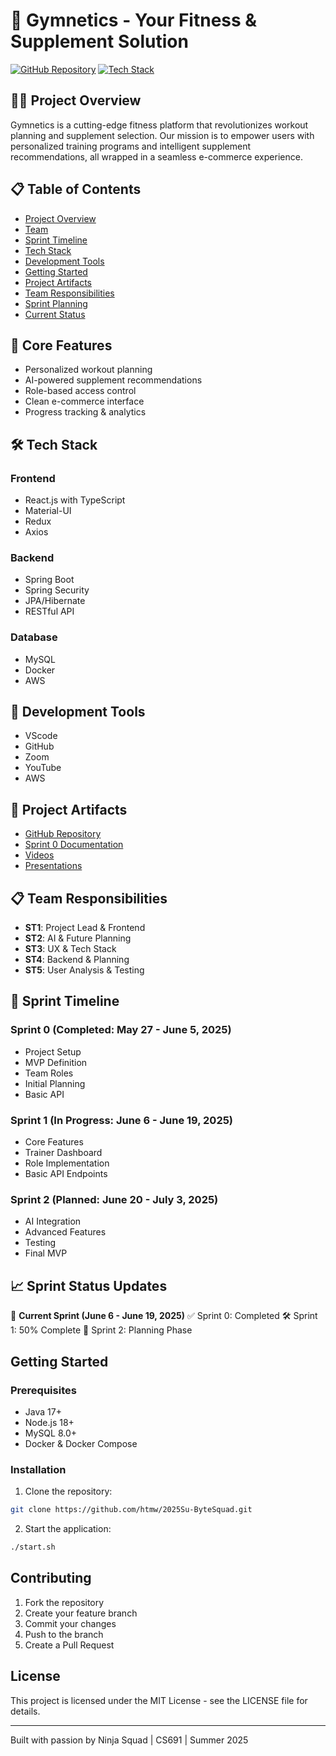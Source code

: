 # 💪 Gymnetics - Your Fitness & Supplement Solution

[![GitHub Repository](https://img.shields.io/badge/GitHub-Repository-blue)](https://github.com/htmw/2025Su-ByteSquad)
[![Tech Stack](https://img.shields.io/badge/Tech%20Stack-React,%20Spring%20Boot,%20MySQL-orange)](https://github.com/htmw/2025Su-ByteSquad)

## 🏋️‍♂️ Project Overview

Gymnetics is a cutting-edge fitness platform that revolutionizes workout planning and supplement selection. Our mission is to empower users with personalized training programs and intelligent supplement recommendations, all wrapped in a seamless e-commerce experience.

## 📋 Table of Contents

- [Project Overview](#-project-overview)
- [Team](#-team)
- [Sprint Timeline](#-sprint-timeline)
- [Tech Stack](#-tech-stack)
- [Development Tools](#-development-tools)
- [Getting Started](#-getting-started)
- [Project Artifacts](#-project-artifacts)
- [Team Responsibilities](#-team-responsibilities)
- [Sprint Planning](#-sprint-planning)
- [Current Status](#-current-status)

## 💪 Core Features

- Personalized workout planning
- AI-powered supplement recommendations
- Role-based access control
- Clean e-commerce interface
- Progress tracking & analytics

## 🛠 Tech Stack

### Frontend
- React.js with TypeScript
- Material-UI
- Redux
- Axios

### Backend
- Spring Boot
- Spring Security
- JPA/Hibernate
- RESTful API

### Database
- MySQL
- Docker
- AWS

## 🔧 Development Tools

- VScode
- GitHub
- Zoom
- YouTube
- AWS

## 📁 Project Artifacts

- [GitHub Repository](https://github.com/htmw/2025Su-ByteSquad)
- [Sprint 0 Documentation](https://github.com/htmw/2025Su-ByteSquad/wiki/Sprint-0---Gymnetics)
- [Videos](https://github.com/htmw/2025Su-ByteSquad/tree/main/videos)
- [Presentations](https://github.com/htmw/2025Su-ByteSquad/tree/main/presentations)

## 📋 Team Responsibilities

- **ST1**: Project Lead & Frontend
- **ST2**: AI & Future Planning
- **ST3**: UX & Tech Stack
- **ST4**: Backend & Planning
- **ST5**: User Analysis & Testing

## 📅 Sprint Timeline

### Sprint 0 (Completed: May 27 - June 5, 2025)
- Project Setup
- MVP Definition
- Team Roles
- Initial Planning
- Basic API

### Sprint 1 (In Progress: June 6 - June 19, 2025)
- Core Features
- Trainer Dashboard
- Role Implementation
- Basic API Endpoints

### Sprint 2 (Planned: June 20 - July 3, 2025)
- AI Integration
- Advanced Features
- Testing
- Final MVP

## 📈 Sprint Status Updates

📅 **Current Sprint (June 6 - June 19, 2025)**
✅ Sprint 0: Completed
🛠 Sprint 1: 50% Complete
🎯 Sprint 2: Planning Phase

## Getting Started

### Prerequisites

- Java 17+
- Node.js 18+
- MySQL 8.0+
- Docker & Docker Compose

### Installation

1. Clone the repository:
```bash
git clone https://github.com/htmw/2025Su-ByteSquad.git
```

2. Start the application:
```bash
./start.sh
```

## Contributing

1. Fork the repository
2. Create your feature branch
3. Commit your changes
4. Push to the branch
5. Create a Pull Request

## License

This project is licensed under the MIT License - see the LICENSE file for details.

---

Built with passion by Ninja Squad | CS691 | Summer 2025
